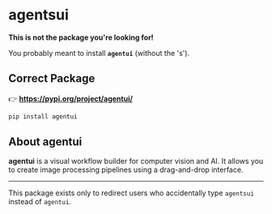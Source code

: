 # agentsui

**This is not the package you're looking for!**

You probably meant to install **`agentui`** (without the 's').

## Correct Package

👉 **https://pypi.org/project/agentui/**

```bash
pip install agentui
```

## About agentui

**agentui** is a visual workflow builder for computer vision and AI. It allows you to create image processing pipelines using a drag-and-drop interface.

---

This package exists only to redirect users who accidentally type `agentsui` instead of `agentui`.
